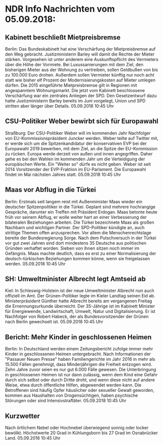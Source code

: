 # NDR Info Nachrichten vom 05.09.2018:


## Kabinett beschließt Mietpreisbremse
Berlin: Das Bundeskabinett hat eine Verschärfung der Mietpreisbremse auf den Weg gebracht. Justizministerin Barley will damit die Rechte der Mieter stärken. Vorgesehen ist unter anderem eine Auskunftspflicht des Vermieters über die Höhe der Vormiete. Bei Luxussanierungen mit dem Ziel, den bisherigen Mieter aus der Wohnung zu vertreiben, sollen Geldbußen von bis zu 100.000 Euro drohen. Außerdem sollen Vermieter künftig nur noch acht statt wie bisher elf Prozent der Modernisierungskosten auf Mieter umlegen dürfen. Die 2015 eingeführte Mietpreisbremse gilt in Regionen mit angespanntem Wohnungsmarkt. Die jetzt vom Kabinett beschlossene Verschärfung war ein zentrales Anliegen der SPD. Den Gesetzentwurf dazu hatte Justizministerin Barley bereits im Juni vorgelegt, Union und SPD stritten aber länger über Details. 05.09.2018 10:45 Uhr 

## CSU-Politiker Weber bewirbt sich für Europawahl
Straßburg: Der CSU-Politiker Weber will im kommenden Jahr Nachfolger von EU-Kommissionspräsident Juncker werden. Weber teilte auf Twitter mit, er werde sich um die Spitzenkandidatur der konservativen EVP bei der Europawahl 2019 bewerben, mit dem Ziel, an die Spitze der EU-Kommission zu rücken. Europa werde derzeit von außen und innen angegriffen. Daher gehe es bei den Wahlen im kommenden Jahr um die Verteidigung der europäischen Werte. Ein "Weiter so" dürfe es nicht geben. Weber ist seit 2014 Vorsitzender der EVP-Fraktion im EU-Parlament. Die Europawahl findet im Mai nächsten Jahres statt. 05.09.2018 10:45 Uhr 

## Maas vor Abflug in die Türkei
Berlin: Erstmals seit langem reist mit Außenminister Maas wieder ein deutscher Spitzenpolitiker in die Türkei. Geplant sind mehrere hochrangige Gespräche, darunter ein Treffen mit Präsident Erdogan. Maas betonte heute früh vor seinem Abflug, er wolle weiter hart an einer Verbesserung der bilateralen Beziehungen arbeiten. Die Türkei bezeichnete Maas als großen Nachbarn und wichtigen Partner. Der SPD-Politiker kündigte an, auch strittige Themen offen anzusprechen. Vor allem die Menschenrechtslage bereite der Bundesregierung Sorge. Nach dem Putschversuch in der Türkei vor gut zwei Jahren sind dort mindestens 35 Deutsche aus politischen Gründen verhaftet worden. Sieben von ihnen sitzen noch immer im Gefängnis. Maas machte deutlich, dass es erst zu einer Normalisierung der deutsch-türkischen Beziehungen kommen könne, wenn sie freigelassen werden. 05.09.2018 10:45 Uhr 

## SH: Umweltminister Albrecht legt Amtseid ab
Kiel: In Schleswig-Holstein ist der neue Umweltminister Albrecht nun auch offiziell im Amt. Der Grünen-Politiker legte im Kieler Landtag seinen Eid ab. Ministerpräsident Günther hatte Albrecht bereits am vergangenen Freitag die Ernennungsurkunde überreicht. Der 35-Jährige ist im Kabinett Minister für Energiewende, Landwirtschaft, Umwelt, Natur und Digitalisierung. Er ist Nachfolger von Robert Habeck, der als Bundesvorsitzender der Grünen nach Berlin gewechselt ist. 05.09.2018 10:45 Uhr 

## Bericht: Mehr Kinder in geschlossenen Heimen
Berlin: In Deutschland werden einem Zeitungsbericht zufolge immer mehr Kinder in geschlossenen Heimen untergebracht. Nach Informationen der "Passauer Neuen Presse" haben Familiengerichte im Jahr 2016 in mehr als 15.500 Fällen genehmigt, dass Minderjährigen die Freiheit entzogen wird. Zehn Jahre zuvor seien es nur gut 6.000 Fälle gewesen. Die Unterbringung in geschlossenen Heimen ist nur dann zulässig, wenn dem Kind eine Gefahr durch sich selbst oder durch Dritte droht, und wenn diese nicht auf andere Weise, etwa durch öffentliche Hilfen, abgewendet werden kann. Die Betroffenen sind häufig Opfer häuslicher oder sexueller Gewalt geworden, kommen aus Haushalten von Drogensüchtigen, haben psychische Störungen oder sind Intensivstraftäter. 05.09.2018 10:45 Uhr 

## Kurzwetter
Nach örtlichem Nebel oder Hochnebel überwiegend sonnig oder locker bewölkt. Höchstwerte 20 Grad in Kühlungsborn bis 27 Grad im Osnabrücker Land. 05.09.2018 10:45 Uhr 
